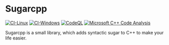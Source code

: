 # Sugarcpp

[![CI-Linux](https://github.com/s-martin/Sugarpp/actions/workflows/ci-linux.yml/badge.svg)](https://github.com/s-martin/Sugarpp/actions/workflows/ci-linux.yml) [![CI-Windows](https://github.com/s-martin/Sugarpp/actions/workflows/ci-windows.yml/badge.svg)](https://github.com/s-martin/Sugarpp/actions/workflows/ci-windows.yml) [![CodeQL](https://github.com/s-martin/Sugarpp/actions/workflows/codeql-analysis.yml/badge.svg)](https://github.com/s-martin/Sugarpp/actions/workflows/codeql-analysis.yml) [![Microsoft C++ Code Analysis](https://github.com/s-martin/Sugarpp/actions/workflows/msvc.yml/badge.svg)](https://github.com/s-martin/Sugarpp/actions/workflows/msvc.yml)

Sugarcpp is a small library, which adds syntactic sugar to C++ to make your life easier.
